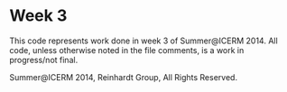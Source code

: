 Week 3
=========
This code represents work done in week 3 of Summer@ICERM 2014.
All code, unless otherwise noted in the file comments, is a work in progress/not final. 

Summer@ICERM 2014, Reinhardt Group, All Rights Reserved. 
